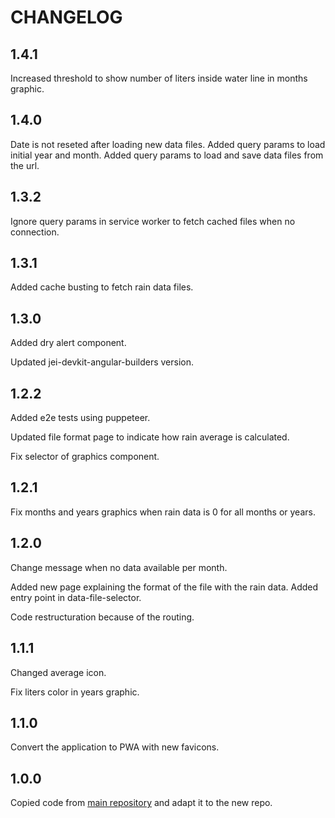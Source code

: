 # CHANGELOG

## 1.4.1

Increased threshold to show number of liters inside water line in months graphic.

## 1.4.0

Date is not reseted after loading new data files.
Added query params to load initial year and month.
Added query params to load and save data files from the url.

## 1.3.2

Ignore query params in service worker to fetch cached files when no connection.

## 1.3.1

Added cache busting to fetch rain data files.

## 1.3.0

Added dry alert component.

Updated jei-devkit-angular-builders version.

## 1.2.2

Added e2e tests using puppeteer.

Updated file format page to indicate how rain average is calculated.

Fix selector of graphics component.

## 1.2.1

Fix months and years graphics when rain data is 0 for all months or years.

## 1.2.0

Change message when no data available per month.

Added new page explaining the format of the file with the rain data. Added entry point in data-file-selector.

Code restructuration because of the routing.

## 1.1.1

Changed average icon.

Fix liters color in years graphic.

## 1.1.0

Convert the application to PWA with new favicons.

## 1.0.0

Copied code from [main repository](https://github.com/jaimemartinmartin15/jaimeelingeniero.es) and adapt it to the new repo.
